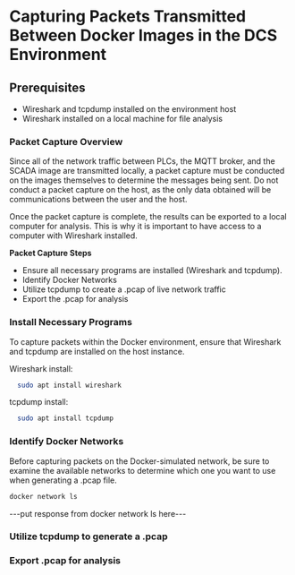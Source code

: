 # Capturing Packets Transmitted Between Docker Images in the DCS Environment

## Prerequisites
* Wireshark and tcpdump installed on the environment host
* Wireshark installed on a local machine for file analysis

### Packet Capture Overview
Since all of the network traffic between PLCs, the MQTT broker, and the SCADA image are transmitted locally, a packet capture must be conducted on the 
images themselves to determine the messages being sent. Do not conduct a packet capture on the host, as the only data obtained will be communications between the user and the host.

Once the packet capture is complete, the results can be exported to a local computer for analysis. This is why it is important to have access to a computer with Wireshark installed.

**Packet Capture Steps**
* Ensure all necessary programs are installed (Wireshark and tcpdump).
* Identify Docker Networks
* Utilize tcpdump to create a .pcap of live network traffic
* Export the .pcap for analysis

### Install Necessary Programs
To capture packets within the Docker environment, ensure that Wireshark and tcpdump are installed on the host instance. 

Wireshark install:
```bash
  sudo apt install wireshark
```
tcpdump install:
```bash
  sudo apt install tcpdump
```

### Identify Docker Networks
Before capturing packets on the Docker-simulated network, be sure to examine the available networks to determine which one you want to use when generating a .pcap file. 
```bash
docker network ls
```
---put response from docker network ls here---

### Utilize tcpdump to generate a .pcap

### Export .pcap for analysis
